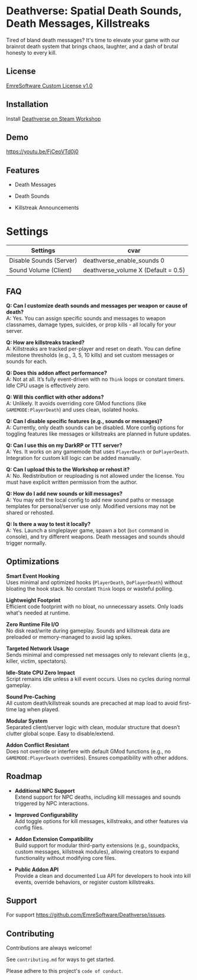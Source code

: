 # Deathverse: Spatial Death Sounds, Death Messages, Killstreaks
Tired of bland death messages? It's time to elevate your game with our brainrot death system that brings chaos, laughter, and a dash of brutal honesty to every kill.

## License

[EmreSoftware Custom License v1.0](https://github.com/EmreSoftware/Deathverse/blob/main/LICENSE.md)


## Installation

Install [Deathverse on Steam Workshop](https://steamcommunity.com/sharedfiles/filedetails/?id=3428450850)

## Demo

https://youtu.be/FjCeoVTd0j0
## Features

- Death Messages

- Death Sounds 

- Killstreak Announcements

# Settings

| Settings             | cvar                                                                |
| ----------------- | ------------------------------------------------------------------ |
| Disable Sounds (Server) | deathverse_enable_sounds 0 |
| Sound Volume (Client) | deathverse_volume X (Default = 0.5) |



## FAQ

**Q: Can I customize death sounds and messages per weapon or cause of death?**  
A: Yes. You can assign specific sounds and messages to weapon classnames, damage types, suicides, or prop kills - all locally for your server.

**Q: How are killstreaks tracked?**  
A: Killstreaks are tracked per-player and reset on death. You can define milestone thresholds (e.g., 3, 5, 10 kills) and set custom messages or sounds for each.

**Q: Does this addon affect performance?**  
A: Not at all. It’s fully event-driven with no `Think` loops or constant timers. Idle CPU usage is effectively zero.

**Q: Will this conflict with other addons?**  
A: Unlikely. It avoids overriding core GMod functions (like `GAMEMODE:PlayerDeath`) and uses clean, isolated hooks.

**Q: Can I disable specific features (e.g., sounds or messages)?**  
A: Currently, only death sounds can be disabled. More config options for toggling features like messages or killstreaks are planned in future updates.

**Q: Can I use this on my DarkRP or TTT server?**  
A: Yes. It works on any gamemode that uses `PlayerDeath` or `DoPlayerDeath`. Integration for custom kill logic can be added manually.

**Q: Can I upload this to the Workshop or rehost it?**  
A: No. Redistribution or reuploading is not allowed under the license. You must have explicit written permission from the author.

**Q: How do I add new sounds or kill messages?**  
A: You may edit the local config to add new sound paths or message templates for personal/server use only. Modified versions may not be shared or rehosted.

**Q: Is there a way to test it locally?**  
A: Yes. Launch a singleplayer game, spawn a bot (`bot` command in console), and try different weapons. Death messages and sounds should trigger normally.

## Optimizations

**Smart Event Hooking**  
Uses minimal and optimized hooks (`PlayerDeath`, `DoPlayerDeath`) without bloating the hook stack. No constant `Think` loops or wasteful polling.

**Lightweight Footprint**  
Efficient code footprint with no bloat, no unnecessary assets. Only loads what's needed at runtime.

**Zero Runtime File I/O**  
No disk read/write during gameplay. Sounds and killstreak data are preloaded or memory-managed to avoid lag spikes.

**Targeted Network Usage**  
Sends minimal and compressed net messages only to relevant clients (e.g., killer, victim, spectators).

**Idle-State CPU Zero Impact**  
Script remains idle unless a kill event occurs. Uses no cycles during normal gameplay.

**Sound Pre-Caching**  
All custom death/killstreak sounds are precached at map load to avoid first-time lag when played.

**Modular System**  
Separated client/server logic with clean, modular structure that doesn’t clutter global scope. Easy to disable/extend.

**Addon Conflict Resistant**  
Does not override or interfere with default GMod functions (e.g., no `GAMEMODE:PlayerDeath` overrides). Ensures compatibility with other addons.

## Roadmap

- **Additional NPC Support**  
  Extend support for NPC deaths, including kill messages and sounds triggered by NPC interactions.

- **Improved Configurability**  
  Add toggle options for kill messages, killstreaks, and other features via config files.

- **Addon Extension Compatibility**  
  Build support for modular third-party extensions (e.g., soundpacks, custom messages, killstreak modules), allowing creators to expand functionality without modifying core files.


- **Public Addon API**  
  Provide a clean and documented Lua API for developers to hook into kill events, override behaviors, or register custom killstreaks.

## Support

For support https://github.com/EmreSoftware/Deathverse/issues.


## Contributing

Contributions are always welcome!

See `contributing.md` for ways to get started.

Please adhere to this project's `code of conduct`.

